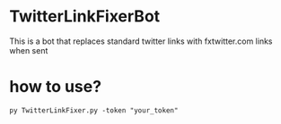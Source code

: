 # TwitterLinkFixerBot
This is a bot that replaces standard twitter links with fxtwitter.com links when sent

# how to use?
```py TwitterLinkFixer.py -token "your_token"```
